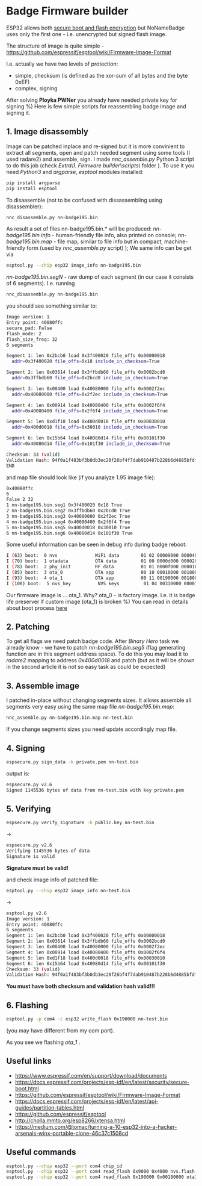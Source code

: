 # Badge Firmware builder

ESP32 allows both [secure boot and flash encryption](https://docs.espressif.com/projects/esp-idf/en/latest/security/secure-boot.html#secure-boot-and-flash-encr) but NoNameBadge uses only the first one - i.e. unencrypted but signed flash image. 

The structure of image is quite simple - https://github.com/espressif/esptool/wiki/Firmware-Image-Format

I.e. actually we have two levels of protection:

- simple, checksum (is defined as the xor-sum of all bytes and the byte 0xEF)
- complex, signing

After solving **Ployka PWNer** you already have needed private key for signing %)
Here is few simple scripts for reassembling badge image and signing it.

## 1. Image disassembly

Image can be patched inplace and re-signed but it is more convinient to extract all segments, open and patch needed segment using some tools (I used radare2) and assemble, sign.
I made *nnc_assemble.py* Python 3 script to do this job (check *Extra\1. Firmware builder\\scripts\\* folder ).
To use it you need *Python3* and *argparse*, *esptool* modules installed:

```bash
pip install argparse
pip install esptool
```

To disaasemble (not to be confused with dissassembling using disassembler):

```bash
nnc_disassemble.py nn-badge195.bin 
```

As result a set of files nn-badge195.bin.* will be produced:
*nn-badge195.bin.info* - human-friendly file info, also printed on console;
*nn-badge195.bin.map* - file map, similar to file info but in compact, machine-friendly form (used by *nnc_assemble.py* script) );
We same info can be get via

```bash
esptool.py --chip esp32 image_info nn-badge195.bin
```

*nn-badge195.bin.segN* - raw dump of each segment (in our case it consists of 6 segments).
I.e. running 

```bash
nnc_disassemble.py nn-badge195.bin 
```

you should see something similar to:
```bash
Image version: 1
Entry point: 40080ffc
secure_pad: False
flash_mode: 2
flash_size_freq: 32
6 segments

Segment 1: len 0x2bcb0 load 0x3f400020 file_offs 0x00000018
  addr=0x3f400020 file_offs=0x18 include_in_checksum=True

Segment 2: len 0x03614 load 0x3ffbdb60 file_offs 0x0002bcd0
  addr=0x3ffbdb60 file_offs=0x2bcd0 include_in_checksum=True

Segment 3: len 0x00400 load 0x40080000 file_offs 0x0002f2ec
  addr=0x40080000 file_offs=0x2f2ec include_in_checksum=True

Segment 4: len 0x00914 load 0x40080400 file_offs 0x0002f6f4
  addr=0x40080400 file_offs=0x2f6f4 include_in_checksum=True

Segment 5: len 0xd1f18 load 0x400d0018 file_offs 0x00030010
  addr=0x400d0018 file_offs=0x30010 include_in_checksum=True

Segment 6: len 0x15b64 load 0x40080d14 file_offs 0x00101f30
  addr=0x40080d14 file_offs=0x101f30 include_in_checksum=True

Checksum: 33 (valid)
Validation Hash: 94f0a1f483bf3b0db3ec20f26bf4f7dab910487b228b6d4885bfdf79562074f5 (valid)
END
```

and map file should look like (if you analyze 1.95 image file):

```bash
0x40080ffc
6
False 2 32 
1 nn-badge195.bin.seg1 0x3f400020 0x18 True
2 nn-badge195.bin.seg2 0x3ffbdb60 0x2bcd0 True
3 nn-badge195.bin.seg3 0x40080000 0x2f2ec True
4 nn-badge195.bin.seg4 0x40080400 0x2f6f4 True
5 nn-badge195.bin.seg5 0x400d0018 0x30010 True
6 nn-badge195.bin.seg6 0x40080d14 0x101f30 True
```

Some useful information can be seen in debug info during badge reboot:

```bash
I (63) boot:  0 nvs              WiFi data        01 02 00009000 00004000
I (70) boot:  1 otadata          OTA data         01 00 0000d000 00002000
I (78) boot:  2 phy_init         RF data          01 01 0000f000 00001000
I (85) boot:  3 ota_0            OTA app          00 10 00010000 00180000
I (93) boot:  4 ota_1            OTA app          00 11 00190000 00180000
I (100) boot:  5 nvs_key          NVS keys         01 04 00310000 00001000
```

Our firmware image is ... ota_1. Why? ota_0 - is factory image. I.e. it is badge life preserver if custom image (ota_1) is broken %)
You can read in details about boot process [here](https://docs.espressif.com/projects/esp-idf/en/latest/api-guides/bootloader.html)

## 2. Patching

To get all flags we need patch badge code. 
After *Binary Hero* task we already know - we have to patch *nn-badge195.bin.seg5* (flag generating function are in this segment address space).
To do this you may load it to *radare2* mapping to address *0x400d0018* and patch (but as it will be shown in the second article it is not so easy task as could be expected)

## 3. Assemble image

I patched in-place without changing segments sizes.
It allows assemble all segments very easy using the same map file *nn-badge195.bin.map*:

```bash
nnc_assemble.py nn-badge195.bin.map nn-test.bin
```

If you change segments sizes you need update accordingly map file.

## 4. Signing

```bash
espsecure.py sign_data -k private.pem nn-test.bin
```

output is:
```bash
espsecure.py v2.6
Signed 1145536 bytes of data from nn-test.bin with key private.pem
```
## 5. Verifying

```bash
espsecure.py verify_signature -k public.key nn-test.bin
```
->
```bash
espsecure.py v2.6
Verifying 1145536 bytes of data
Signature is valid
```
**Signature must be valid!**

and check image info of patched file:

```bash
esptool.py --chip esp32 image_info nn-test.bin
```
->
```bash
esptool.py v2.6
Image version: 1
Entry point: 40080ffc
6 segments
Segment 1: len 0x2bcb0 load 0x3f400020 file_offs 0x00000018
Segment 2: len 0x03614 load 0x3ffbdb60 file_offs 0x0002bcd0
Segment 3: len 0x00400 load 0x40080000 file_offs 0x0002f2ec
Segment 4: len 0x00914 load 0x40080400 file_offs 0x0002f6f4
Segment 5: len 0xd1f18 load 0x400d0018 file_offs 0x00030010
Segment 6: len 0x15b64 load 0x40080d14 file_offs 0x00101f30
Checksum: 33 (valid)
Validation Hash: 94f0a1f483bf3b0db3ec20f26bf4f7dab910487b228b6d4885bfdf79562074f5 (valid)
```

**You must have both checksum and validation hash valid!!!**

## 6. Flashing

```bash
esptool.py -p com4 -c esp32 write_flash 0x190000 nn-test.bin
```
(you may have different from my com port).

As you see we flashing *ota_1* .


## Useful links

* https://www.espressif.com/en/support/download/documents
* https://docs.espressif.com/projects/esp-idf/en/latest/security/secure-boot.html
* https://github.com/espressif/esptool/wiki/Firmware-Image-Format
* https://docs.espressif.com/projects/esp-idf/en/latest/api-guides/partition-tables.html
* https://github.com/espressif/esptool
* http://cholla.mmto.org/esp8266/xtensa.html
* https://medium.com/@tomac/turning-a-10-esp32-into-a-hacker-arsenals-winx-portable-clone-46c37c1508cd
 
## Useful commands

```bash
esptool.py --chip esp32 --port com4 chip_id
esptool.py --chip esp32 --port com4 read_flash 0x9000 0x4000 nvs.flash
esptool.py --chip esp32 --port com4 read_flash 0x190000 0x00180000 ota1.flash
```
